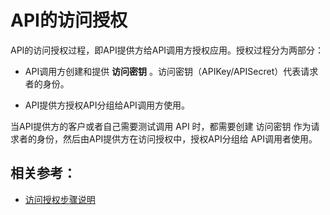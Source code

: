 # API的访问授权

API的访问授权过程，即API提供方给API调用方授权应用。授权过程分为两部分：

* API调用方创建和提供 **访问密钥** 。访问密钥（APIKey/APISecret）代表请求者的身份。

* API提供方授权API分组给API调用方使用。

当API提供方的客户或者自己需要测试调用 API 时，都需要创建 访问密钥 作为请求者的身份，然后由API提供方在访问授权中，授权API分组给 API调用者使用。






##  相关参考：

* [访问授权步骤说明](../Operation-Guide/Create-Auth/Create-Auth.md)



  
